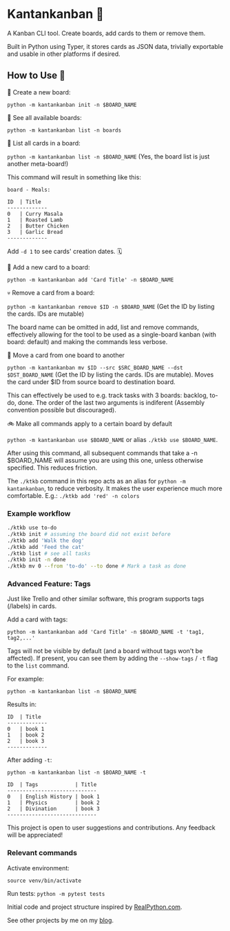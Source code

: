 # Kantankanban 📌

A Kanban CLI tool. Create boards, add cards to them or remove them. 

Built in Python using Typer, it stores cards as JSON data, trivially exportable and usable in other platforms if desired.

## How to Use 🚀

🌱 Create a new board:

`python -m kantankanban init -n $BOARD_NAME`

🔎 See all available boards:

`python -m kantankanban list -n boards`

📓 List all cards in a board:

`python -m kantankanban list -n $BOARD_NAME` (Yes, the board list is just another meta-board!)

This command will result in something like this:

```
board - Meals:

ID  | Title  
-------------
0   | Curry Masala
1   | Roasted Lamb
2   | Butter Chicken 
3   | Garlic Bread
-------------
```

Add `-d 1` to see cards' creation dates. 🗓

🌷 Add a new card to a board:

`python -m kantankanban add 'Card Title' -n $BOARD_NAME`

💀 Remove a card from a board:

`python -m kantankanban remove $ID -n $BOARD_NAME` (Get the ID by listing the cards. IDs are mutable)

The board name can be omitted in add, list and remove commands, effectively allowing for the tool to be used as a single-board kanban (with board: default) and making the commands less verbose.

🥾 Move a card from one board to another

`python -m kantankanban mv $ID --src $SRC_BOARD_NAME --dst $DST_BOARD_NAME` (Get the ID by listing the cards. IDs are mutable). Moves the card under $ID from source board to destination board. 

This can effectively be used to e.g. track tasks with 3 boards: backlog, to-do, done. The order of the last two arguments is indiferent (Assembly convention possible but discouraged).

🚲 Make all commands apply to a certain board by default

`python -m kantankanban use $BOARD_NAME` or alias `./ktkb use $BOARD_NAME`.

After using this command, all subsequent commands that take a -n $BOARD_NAME will assume you are using this one, unless otherwise specified. This reduces friction.

The `./ktkb` command in this repo acts as an alias for `python -m kantankanban`, to reduce verbosity. It makes the user experience much more comfortable. E.g.: `./ktkb add 'red' -n colors`

### Example workflow

```bash
./ktkb use to-do
./ktkb init # assuming the board did not exist before
./ktkb add 'Walk the dog'
./ktkb add 'Feed the cat'
./ktkb list # see all tasks
./ktkb init -n done
./ktkb mv 0 --from 'to-do' --to done # Mark a task as done
```

### Advanced Feature: Tags

Just like Trello and other similar software, this program supports tags (/labels) in cards.

Add a card with tags:

`python -m kantankanban add 'Card Title' -n $BOARD_NAME -t 'tag1, tag2,...'`

Tags will not be visible by default (and a board without tags won't be affected). If present, you can see them by adding the `--show-tags` / `-t` flag to the `list` command.

For example:

`python -m kantankanban list -n $BOARD_NAME`

Results in:

```
ID  | Title  
-------------
0   | book 1
1   | book 2
2   | book 3
-------------
```

After adding `-t`:

`python -m kantankanban list -n $BOARD_NAME -t`

```
ID  | Tags            | Title  
-----------------------------
0   | English History | book 1
1   | Physics         | book 2
2   | Divination      | book 3
-----------------------------
```

This project is open to user suggestions and contributions. Any feedback will be appreciated!

### Relevant commands

Activate environment: 

`source venv/bin/activate`

Run tests:
`python -m pytest tests`

Initial code and project structure inspired by [RealPython.com](https://realpython.com/python-typer-cli/).

See other projects by me on my [blog](https://strikingloo.github.io/blog/).
